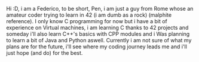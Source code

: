 Hi :D, i am a Federico, to be short, Pen, i am just a guy from Rome whose an amateur coder trying to learn in 42 (i am dumb as a rock) (malphite reference).
I only know C programming for now but i have a bit of experience on Virtual machines, i am learning C thanks to 42 projects and someday i'll also learn C++'s basics with CPP modules and i Was planning to learn a bit of Java and Python aswell.
Currently i am not sure of what my plans are for the future, i'll see where my coding journey leads me and i'll just hope (and do) for the best.

<!---
FedePenna/FedePenna is a ✨ special ✨ repository because its `README.md` (this file) appears on your GitHub profile.
You can click the Preview link to take a look at your changes.
--->
